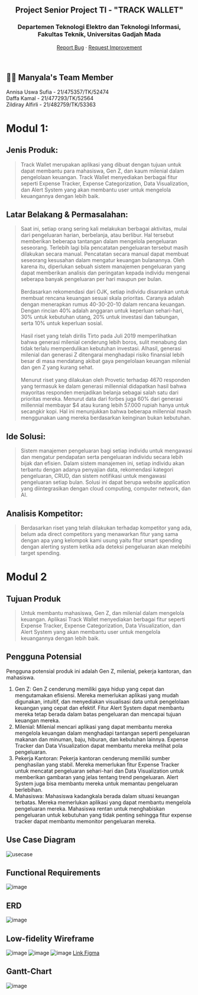 <br/>
<div align="center">
  <h2 align="center">Project Senior Project TI - "TRACK WALLET"</h2>
  <h3>Departemen Teknologi Elektro dan Teknologi Informasi, Fakultas 
Teknik, Universitas Gadjah Mada</h3>
  <p align="center">
    <a href="https://github.com/annisauswa/track-wallet/issues">Report Bug</a>
    ·
    <a href="https://github.com/annisauswa/track-wallet/issues">Request Improvement</a>
  </p>
</div>
<br />

## 👨‍💻 Manyala's Team Member
Annisa Uswa Sufia - 21/475357/TK/52474<br/>
Daffa Kamal - 21/477293/TK/52564<br/>
Zildiray Alfirli - 21/482759/TK/53363


# Modul 1: 
## Jenis Produk:
> Track Wallet merupakan aplikasi yang dibuat dengan tujuan untuk dapat membantu para mahasiswa, Gen Z, dan kaum milenial dalam pengelolaan keuangan. Track Wallet menyediakan berbagai fitur seperti Expense Tracker, Expense Categorization, Data Visualization, dan Alert System yang akan membantu user untuk mengelola keuangannya dengan lebih baik.

## Latar Belakang & Permasalahan:
> Saat ini, setiap orang sering kali melakukan berbagai aktivitas, mulai dari pengeluaran harian, berbelanja, atau berlibur. Hal tersebut memberikan beberapa tantangan dalam mengelola pengeluaran seseorang. Terlebih lagi bila pencatatan pengeluaran tersebut masih dilakukan secara manual. Pencatatan secara manual dapat membuat seseorang kesusahan dalam mengatur keuangan bulanannya. Oleh karena itu, diperlukan sebuah sistem manajemen pengeluaran yang dapat memberikan analisis dan peringatan kepada individu mengenai seberapa banyak pengeluaran per hari maupun per bulan.<br/><br/>
> Berdasarkan rekomendasi dari OJK, setiap individu disarankan untuk membuat rencana keuangan sesuai skala prioritas. Caranya adalah dengan menerapkan rumus 40-30-20-10 dalam rencana keuangan. Dengan rincian 40% adalah anggaran untuk keperluan sehari-hari, 30% untuk kebutuhan utang, 20% untuk investasi dan tabungan, serta 10% untuk keperluan sosial.<br/><br/>
> Hasil riset yang telah dirilis Tirto pada Juli 2019 memperlihatkan bahwa generasi milenial cenderung lebih boros, sulit menabung dan tidak terlalu memperdulikan kebutuhan investasi. Alhasil, generasi milenial dan generasi Z ditengarai menghadapi risiko finansial lebih besar di masa mendatang akibat gaya pengelolaan keuangan milenial dan gen Z yang kurang sehat.<br/><br/>
> Menurut riset yang dilakukan oleh Provetic terhadap 4670 responden yang termasuk ke dalam generasi millennial didapatkan hasil bahwa mayoritas responden menjadikan belanja sebagai salah satu dari prioritas mereka. Menurut data dari forbes juga 60% dari generasi millennial membayar $4 atau kurang lebih 57.000 rupiah hanya untuk secangkir kopi. Hal ini menunjukkan bahwa beberapa millennial masih menggunakan uang mereka berdasarkan keinginan bukan kebutuhan.

## Ide Solusi:
> Sistem manajemen pengeluaran bagi setiap individu untuk mengawasi dan mengatur pendapatan serta pengeluaran individu secara lebih bijak dan efisien. Dalam sistem manajemen ini, setiap individu akan terbantu dengan adanya penyajian data, rekomendasi kategori pengeluaran, CRUD, dan sistem notifikasi untuk mengawasi pengeluaran setiap bulan. Solusi ini dapat berupa website application yang diintegrasikan dengan cloud computing, computer network, dan AI.

## Analisis Kompetitor:
> Berdasarkan riset yang telah dilakukan terhadap kompetitor yang ada, belum ada direct competitors yang menawarkan fitur yang sama dengan apa yang kelompok kami usung yaitu fitur smart spending dengan alerting system ketika ada deteksi pengeluaran akan melebihi target spending.


# Modul 2

## Tujuan Produk
> Untuk membantu mahasiswa, Gen Z, dan milenial dalam mengelola keuangan. Aplikasi Track Wallet menyediakan berbagai fitur seperti Expense Tracker, Expense Categorization, Data Visualization, dan Alert System yang akan membantu user untuk mengelola keuangannya dengan lebih baik.

## Pengguna Potensial
Pengguna potensial produk ini adalah Gen Z, milenial, pekerja kantoran, dan mahasiswa.<br/>
1. Gen Z: Gen Z cenderung memiliki gaya hidup yang cepat dan mengutamakan efisiensi. Mereka memerlukan aplikasi yang mudah digunakan, intuitif, dan menyediakan visualisasi data untuk pengelolaan keuangan yang cepat dan efektif. Fitur Alert System dapat membantu mereka tetap berada dalam batas pengeluaran dan mencapai tujuan keuangan mereka.<br/>
2. Milenial: Milenial mencari aplikasi yang dapat membantu mereka mengelola keuangan dalam menghadapi tantangan seperti pengeluaran makanan dan minuman, baju, hiburan, dan kebutuhan lainnya. Expense Tracker dan Data Visualization dapat membantu mereka melihat pola pengeluaran.<br/>
3. Pekerja Kantoran: Pekerja kantoran cenderung memiliki sumber penghasilan yang stabil. Mereka memerlukan fitur Expense Tracker untuk mencatat pengeluaran sehari-hari dan Data Visualization untuk memberikan gambaran yang jelas tentang trend pengeluaran. Alert System juga bisa membantu mereka untuk memantau pengeluaran berlebihan.<br/>
4. Mahasiswa: Mahasiswa kadangkala berada dalam situasi keuangan terbatas. Mereka memerlukan aplikasi yang dapat membantu mengelola pengeluaran mereka. Mahasiswa rentan untuk menghabiskan pengeluaran untuk kebutuhan yang tidak penting sehingga fitur expense tracker dapat membantu memonitor pengeluaran mereka.

## Use Case Diagram
![usecase](https://github.com/annisauswa/track-wallet/assets/91132619/e0a827aa-7e76-4371-89b3-86d202806423)

## Functional Requirements
![image](https://github.com/annisauswa/track-wallet/assets/91132619/4b5034af-7e89-4cff-a144-401bae7e562e)

## ERD
![image](https://github.com/annisauswa/track-wallet/assets/91132619/d1d7948f-e68f-4ff0-be52-aada9ffcb764)

## Low-fidelity Wireframe
![image](https://github.com/annisauswa/track-wallet/assets/91132619/79211916-6d91-4b30-96b5-efba2d99764b)
![image](https://github.com/annisauswa/track-wallet/assets/91132619/31ca3abe-c2c0-493b-b35f-4ed348dda805)
![image](https://github.com/annisauswa/track-wallet/assets/91132619/91aeb953-2fec-4819-b900-0c748fd80d53)
[Link Figma](https://www.figma.com/file/J6gqLW37qv7XOLo04K7nNx/Lofi-Senpro?type=design&node-id=0%3A1&mode=design&t=PG6WCFEuMs8eMF5L-1)

## Gantt-Chart
![image](https://github.com/annisauswa/track-wallet/assets/91132619/64703a96-b49f-4df5-9130-57fa3c9101a9)
